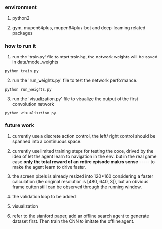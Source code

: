### environment
1. python2

2. gym, mupen64plus, mupen64plus-bot and deep-learning related packages

### how to run it
1. run the 'train.py' file to start training, the network weights will be saved in data/model_weights
```
python train.py
```

2. run the 'run_weights.py' file to test the network performance.
```
python run_weights.py
```

3. run the 'visualization.py' file to visualize the output of the first convolution network
```
python visualization.py
```

### future work
1. currently use a discrete action control, the left/ right control should be spanned into a continuous space.

2. currently use limited training steps for testing the code, drived by the idea of let the agent learn to navigation in the env. but in the real game case **only the total reward of an entire episode makes sense**  ----- to make the agent learn to drive faster.

3. the screen pixels is already resized into 120*160 considering a faster calculation (the original resolution is [480, 640, 3]), but an obvious frame cutton still can be observed through the running window.

4. the validation loop to be added

5. visualization

6. refer to the stanford paper, add an offline search agent to generate dataset first. Then train the CNN to imitate the offline agent.






